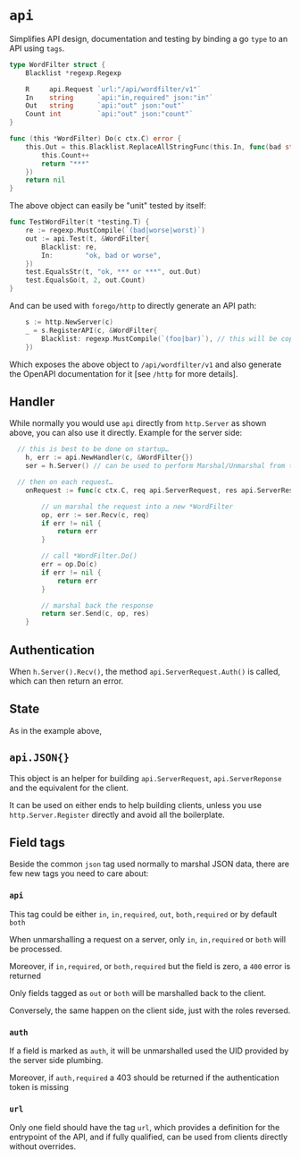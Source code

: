 # `api`

Simplifies API design, documentation and testing by binding a go `type` to an API using `tags`.

```go
type WordFilter struct {
	Blacklist *regexp.Regexp

	R     api.Request `url:"/api/wordfilter/v1"`
	In    string      `api:"in,required" json:"in"`
	Out   string      `api:"out" json:"out"`
	Count int         `api:"out" json:"count"`
}

func (this *WordFilter) Do(c ctx.C) error {
	this.Out = this.Blacklist.ReplaceAllStringFunc(this.In, func(bad string) string {
		this.Count++
		return "***"
	})
	return nil
}
```

The above object can easily be "unit" tested by itself:

```go
func TestWordFilter(t *testing.T) {
	re := regexp.MustCompile(`(bad|worse|worst)`)
	out := api.Test(t, &WordFilter{
		Blacklist: re,
		In:        "ok, bad or worse",
	})
	test.EqualsStr(t, "ok, *** or ***", out.Out)
	test.EqualsGo(t, 2, out.Count)
}
```

And can be used with `forego/http` to directly
generate an API path:

```go
	s := http.NewServer(c)
	_ = s.RegisterAPI(c, &WordFilter{
		Blacklist: regexp.MustCompile(`(foo|bar)`), // this will be copied by ref for each request
	})
```

Which exposes the above object to `/api/wordfilter/v1` and also generate the OpenAPI documentation for it [see `/http` for more details].

## Handler

While normally you would use `api` directly from `http.Server` as shown above, you can also use it directly. Example for the server side:

```go
  // this is best to be done on startup…
	h, err := api.NewHandler(c, &WordFilter{})
	ser = h.Server() // can be used to perform Marshal/Unmarshal from the server side

  // then on each request…
	onRequest := func(c ctx.C, req api.ServerRequest, res api.ServerResponse) error {

		// un marshal the request into a new *WordFilter
		op, err := ser.Recv(c, req)
		if err != nil {
			return err
		}

		// call *WordFilter.Do()
		err = op.Do(c)
		if err != nil {
			return err
		}

		// marshal back the response
		return ser.Send(c, op, res)
	}
```

## Authentication

When `h.Server().Recv()`, the method `api.ServerRequest.Auth()` is called, which can then return an error.


## State

As in the example above, 


## `api.JSON{}`

This object is an helper for building `api.ServerRequest`, `api.ServerReponse` and the equivalent for the client.

It can be used on either ends to help building clients, unless you use `http.Server.Register` directly and avoid all the boilerplate.


## Field tags

Beside the common `json` tag used normally to marshal JSON data, there are few new tags you need to care about:

### `api`

This tag could be either `in`, `in,required`, `out`, `both,required` or by default `both`

When unmarshalling a request on a server, only `in`, `in,required` or `both` will be processed.

Moreover, if `in,required`, or `both,required` but the field is zero, a `400` error is returned

Only fields tagged as `out` or `both` will be marshalled back to the client.

Conversely, the same happen on the client side, just with the roles reversed.


### `auth`

If a field is marked as `auth`, it will be unmarshalled used the UID provided by the server side plumbing.

Moreover, if `auth,required` a 403 should be returned if the authentication token is missing


### `url`

Only one field should have the tag `url`, which provides a definition for the entrypoint of the API, and if fully qualified, can be used from clients 
directly without overrides.



